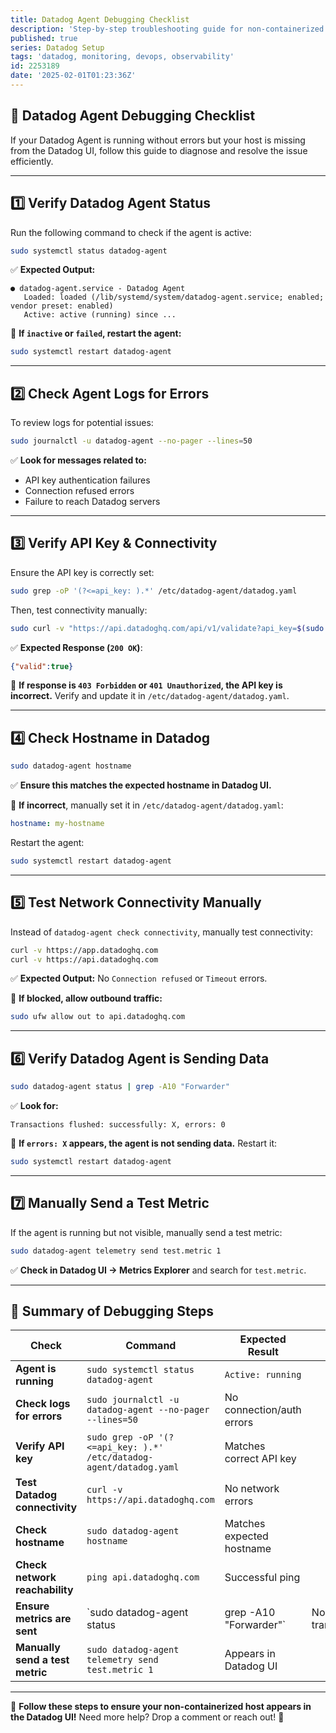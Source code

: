 ```yaml
---
title: Datadog Agent Debugging Checklist
description: 'Step-by-step troubleshooting guide for non-containerized hosts running Datadog Agent to ensure proper connectivity, logging, and configuration visibility in the Datadog UI.'
published: true
series: Datadog Setup
tags: 'datadog, monitoring, devops, observability'
id: 2253189
date: '2025-02-01T01:23:36Z'
---
```


## 📌 Datadog Agent Debugging Checklist

If your Datadog Agent is running without errors but your host is missing from the Datadog UI, follow this guide to diagnose and resolve the issue efficiently.

---

## 1️⃣ Verify Datadog Agent Status

Run the following command to check if the agent is active:

```bash
sudo systemctl status datadog-agent
```

✅ **Expected Output:**

```plaintext
● datadog-agent.service - Datadog Agent
   Loaded: loaded (/lib/systemd/system/datadog-agent.service; enabled; vendor preset: enabled)
   Active: active (running) since ...
```

🚨 **If `inactive` or `failed`, restart the agent:**

```bash
sudo systemctl restart datadog-agent
```

---

## 2️⃣ Check Agent Logs for Errors

To review logs for potential issues:

```bash
sudo journalctl -u datadog-agent --no-pager --lines=50
```

✅ **Look for messages related to:**

- API key authentication failures
- Connection refused errors
- Failure to reach Datadog servers

---

## 3️⃣ Verify API Key & Connectivity

Ensure the API key is correctly set:

```bash
sudo grep -oP '(?<=api_key: ).*' /etc/datadog-agent/datadog.yaml
```

Then, test connectivity manually:

```bash
sudo curl -v "https://api.datadoghq.com/api/v1/validate?api_key=$(sudo grep -oP '(?<=api_key: ).*' /etc/datadog-agent/datadog.yaml)"
```

✅ **Expected Response (`200 OK`)**:

```json
{"valid":true}
```

🚨 **If response is `403 Forbidden` or `401 Unauthorized`, the API key is incorrect.** Verify and update it in `/etc/datadog-agent/datadog.yaml`.

---

## 4️⃣ Check Hostname in Datadog

```bash
sudo datadog-agent hostname
```

✅ **Ensure this matches the expected hostname in Datadog UI.**

🚨 **If incorrect**, manually set it in `/etc/datadog-agent/datadog.yaml`:

```yaml
hostname: my-hostname
```

Restart the agent:

```bash
sudo systemctl restart datadog-agent
```

---

## 5️⃣ Test Network Connectivity Manually

Instead of `datadog-agent check connectivity`, manually test connectivity:

```bash
curl -v https://app.datadoghq.com
curl -v https://api.datadoghq.com
```

✅ **Expected Output:** No `Connection refused` or `Timeout` errors.

🚨 **If blocked, allow outbound traffic:**

```bash
sudo ufw allow out to api.datadoghq.com
```

---

## 6️⃣ Verify Datadog Agent is Sending Data

```bash
sudo datadog-agent status | grep -A10 "Forwarder"
```

✅ **Look for:**

```plaintext
Transactions flushed: successfully: X, errors: 0
```

🚨 **If `errors: X` appears, the agent is not sending data.** Restart it:

```bash
sudo systemctl restart datadog-agent
```

---

## 7️⃣ Manually Send a Test Metric

If the agent is running but not visible, manually send a test metric:

```bash
sudo datadog-agent telemetry send test.metric 1
```

✅ **Check in Datadog UI → Metrics Explorer** and search for `test.metric`.

---

## 📌 Summary of Debugging Steps

| **Check** | **Command** | **Expected Result** ||
|-----------|------------|---------------------|-|
| **Agent is running** | `sudo systemctl status datadog-agent` | `Active: running` ||
| **Check logs for errors** | `sudo journalctl -u datadog-agent --no-pager --lines=50` | No connection/auth errors ||
| **Verify API key** | `sudo grep -oP '(?<=api_key: ).*' /etc/datadog-agent/datadog.yaml` | Matches correct API key ||
| **Test Datadog connectivity** | `curl -v https://api.datadoghq.com` | No network errors ||
| **Check hostname** | `sudo datadog-agent hostname` | Matches expected hostname ||
| **Check network reachability** | `ping api.datadoghq.com` | Successful ping ||
| **Ensure metrics are sent** | `sudo datadog-agent status | grep -A10 "Forwarder"` | No errors in transactions |
| **Manually send a test metric** | `sudo datadog-agent telemetry send test.metric 1` | Appears in Datadog UI ||

---

🚀 **Follow these steps to ensure your non-containerized host appears in the Datadog UI!** Need more help? Drop a comment or reach out! 🚀
